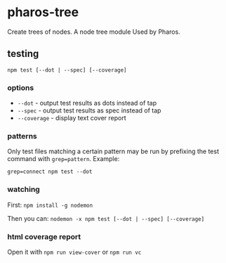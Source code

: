 # pharos-tree

Create trees of nodes. A node tree module Used by Pharos.

## testing

`npm test [--dot | --spec] [--coverage]`

### options

* `--dot` - output test results as dots instead of tap
* `--spec` - output test results as spec instead of tap
* `--coverage` - display text cover report

### patterns

Only test files matching a certain pattern may be run by prefixing the 
test command with `grep=pattern`. Example:

```
grep=connect npm test --dot
```

### watching

First:
`npm install -g nodemon`

Then you can:
`nodemon -x npm test [--dot | --spec] [--coverage]`

### html coverage report

Open it with `npm run view-cover` or `npm run vc`
